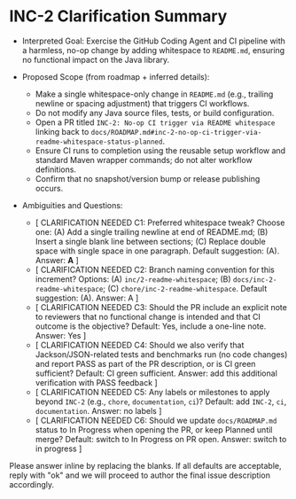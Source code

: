 # INC-2 Clarification Summary

- Interpreted Goal: Exercise the GitHub Coding Agent and CI pipeline with a harmless, no-op change by adding whitespace to `README.md`, ensuring no functional impact on the Java library.

- Proposed Scope (from roadmap + inferred details):
  - Make a single whitespace-only change in `README.md` (e.g., trailing newline or spacing adjustment) that triggers CI workflows.
  - Do not modify any Java source files, tests, or build configuration.
  - Open a PR titled `INC-2: No-op CI trigger via README whitespace` linking back to `docs/ROADMAP.md#inc-2-no-op-ci-trigger-via-readme-whitespace-status-planned`.
  - Ensure CI runs to completion using the reusable setup workflow and standard Maven wrapper commands; do not alter workflow definitions.
  - Confirm that no snapshot/version bump or release publishing occurs.

- Ambiguities and Questions:
  - [ CLARIFICATION NEEDED C1: Preferred whitespace tweak? Choose one: (A) Add a single trailing newline at end of README.md; (B) Insert a single blank line between sections; (C) Replace double space with single space in one paragraph. Default suggestion: (A). Answer: __A__ ]
  - [ CLARIFICATION NEEDED C2: Branch naming convention for this increment? Options: (A) `inc/2-readme-whitespace`; (B) `docs/inc-2-readme-whitespace`; (C) `chore/inc-2-readme-whitespace`. Default suggestion: (A). Answer: A ]
  - [ CLARIFICATION NEEDED C3: Should the PR include an explicit note to reviewers that no functional change is intended and that CI outcome is the objective? Default: Yes, include a one-line note. Answer: Yes ]
  - [ CLARIFICATION NEEDED C4: Should we also verify that Jackson/JSON-related tests and benchmarks run (no code changes) and report PASS as part of the PR description, or is CI green sufficient? Default: CI green sufficient. Answer: add this additional verification with PASS feedback ]
  - [ CLARIFICATION NEEDED C5: Any labels or milestones to apply beyond `INC-2` (e.g., `chore`, `documentation`, `ci`)? Default: add `INC-2`, `ci`, `documentation`. Answer: no labels ]
  - [ CLARIFICATION NEEDED C6: Should we update `docs/ROADMAP.md` status to In Progress when opening the PR, or keep Planned until merge? Default: switch to In Progress on PR open. Answer: switch to in progress ]

Please answer inline by replacing the blanks. If all defaults are acceptable, reply with "ok" and we will proceed to author the final issue description accordingly.
